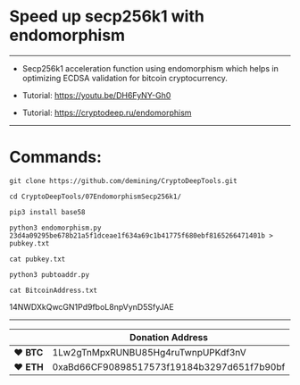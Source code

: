# Speed up secp256k1 with endomorphism

---

* Secp256k1 acceleration function using endomorphism which helps in optimizing ECDSA validation for bitcoin cryptocurrency.

* Tutorial: https://youtu.be/DH6FyNY-Gh0
* Tutorial: https://cryptodeep.ru/endomorphism

---

# Commands:

    git clone https://github.com/demining/CryptoDeepTools.git

    cd CryptoDeepTools/07EndomorphismSecp256k1/

    pip3 install base58

    python3 endomorphism.py 23d4a09295be678b21a5f1dceae1f634a69c1b41775f680ebf8165266471401b > pubkey.txt
    
    cat pubkey.txt
    
    python3 pubtoaddr.py
    
    cat BitcoinAddress.txt
    

14NWDXkQwcGN1Pd9fboL8npVynD5SfyJAE






---



|  | Donation Address |
| --- | --- |
| ♥ __BTC__ | 1Lw2gTnMpxRUNBU85Hg4ruTwnpUPKdf3nV |
| ♥ __ETH__ | 0xaBd66CF90898517573f19184b3297d651f7b90bf |

